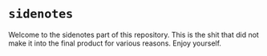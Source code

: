 # `sidenotes`
Welcome to the sidenotes part of this repository. This is the shit that did not make it into the final product for various reasons. Enjoy yourself.